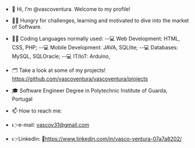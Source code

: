 - 👋 Hi, I’m @vascoventura. Welcome to my profile!


- 👍🏽 Hungry for challenges, learning and motivated to dive into the market of Software. 

- 👨‍💻 Coding Languages normally used:
--💻 Web Development: HTML, CSS, PHP;
--💻 Mobile Development: JAVA, SQLlite;
--💻 Databases: MySQL, SQLOracle;
--💻 IT/IoT: Arduino,

- 🗂 Take a look at some of my projects! https://github.com/vascoventura/vascoventura/projects

- 🎓 Software Engineer Degree in Polytechnic Institute of Guarda, Portugal

- 📫 How to reach me:
- 👉e-mail: vascov31@gmail.com
- 👉LinkedIn: 🏽https://www.linkedin.com/in/vasco-ventura-07a7a8202/
